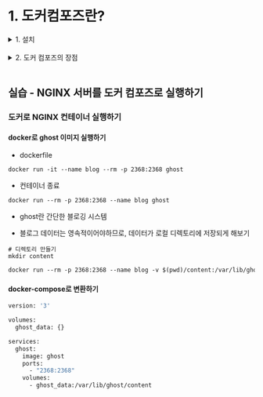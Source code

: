 # 1. 도커컴포즈란?

<details markdown="1">
<summary>1. 설치</summary>

## 설치

### docker 설치
```
curl -fsSL https://get.docker.com/ | sudo sh

sudo usermod -aG docker $USER
```

### docker-compose 설치
```
sudo curl -L "https://github.com/docker/compose/releases/download/1.24.0/docker-compose-$(uname -s)-$(uname -m)" -o /usr/local/bin/docker-compose

sudo chmod +x /usr/local/bin/docker-compose
```

</details>
</br>

<details markdown="1">
<summary>2. 도커 컴포즈의 장점</summary>

## 도커 컴포즈의 장점(사용하는 이유)

### 1. docker 실행 명령어를 일일이 입력하기가 복잡해서
1. 예시 1) nginx 컨테이너 실행
```dockerfile
docker run -it nginx
```

2. 예시 2) nginx 컨테이너 실행 + 호스트의 8080 포트 연결
```dockerfile
docker run -it -p 8080:80 nginx
```

3. 예시 3) nginx 컨테이너 실행 + 호스트의 8080 포트 연결 + 컨테이너 종료시 자동 삭제
```dockerfile
docker run -it -p 8080:80 --rm nginx
```

4. 예시 4) nginx 컨테이너 실행 + 호스트의 8080 포트 연결 + 컨테이너 종료시 자동 삭제 + 호스트의 디렉터리를 컨테이너 안에 링크
```html
# ~/project/nginx/index.html
<html>
<body>
<h1>Hello Docker-Compose</h1>
</body>
</html>
```

```dockerfile
docker run -it -p 8080:80 --rm -v $(pwd):/usr/share/nginx/html/ nginx
```

### 2. 컨테이너끼리 연결하기 편해서
- 준비) django-sample 이미지를 빌드합니다
```dockerfile
git clone https://github.com/raccoonyy/django-sample-for-docker-compose.git django-sample

cd django-sample

docker build -t django-sample .
```

1. 예시 1) django 컨테이너 실행 + postgres 컨테이너 실행
```dockerfile
docker run --rm -d --name django \
  -p 8000:8000 \
  django-sample
​
docker run --rm -d --name postgres \
  -e POSTGRES_DB=djangosample \
  -e POSTGRES_USER=sampleuser \
  -e POSTGRES_PASSWORD=samplesecret \
  postgres
```

2. 예시 2) postgres 컨테이너 실행 + django 컨테이너 실행 + 서로 연결하기
```dockerfile
docker run --rm -d --name postgres \
  -e POSTGRES_DB=djangosample \
  -e POSTGRES_USER=sampleuser \
  -e POSTGRES_PASSWORD=samplesecret \
  postgres
​
docker run -d --rm \
  -p 8000:8000 \
  -e DJANGO_DB_HOST=db \
  --link postgres:db \
  django-sample
```

### 3. 특정 컨테이너끼리만 통신할 수 있는 가상 네트워크 환경을 편리하게 관리하고 싶어서
1. 예시 1) postgres 컨테이너 실행 + django1 컨테이너 연결
```dockerfile
docker run --rm -d --name postgres \
  -e POSTGRES_DB=djangosample \
  -e POSTGRES_USER=sampleuser \
  -e POSTGRES_PASSWORD=samplesecret \
  postgres
​
docker run -d --rm --name django1 \
  -p 8000:8000 \
  -e DJANGO_DB_HOST=db \
  --link postgres:db \
  django-sample
```

2. 예시 2) postgres 컨테이너는 호스트의 다른 컨테이너들이 모두 접근할 수 있음
```dockerfile
docker run -d --rm --name django2 \
  -p 8001:8000 \
  -e DJANGO_DB_HOST=db \
  --link postgres:db \
  django-sample
```

3. 예시 3) postgres 컨테이너 + django1 컨테이너만 통신할 수 있는 가상 네트워크 만들기
```dockerfile
# 도커 네트워크 살펴보기
docker network ls
```

```dockerfile
# 도커 네트워크 생성하기
docker network create --driver bridge web-service
​
docker network ls
```

```dockerfile
# 컨테이너 실행하기
docker run --rm -d --name postgres \
  --network web-service \
  -e POSTGRES_DB=djangosample \
  -e POSTGRES_USER=sampleuser \
  -e POSTGRES_PASSWORD=samplesecret \
  postgres
​
docker run -d --rm --name django1 \
  --network web-service \
  -p 8000:8000 \
  -e DJANGO_DB_HOST=db \
  --link postgres:db \
  django-sample
​
docker run -d --rm --name django2 \
  -p 8001:8000 \
  -e DJANGO_DB_HOST=db \
  --link postgres:db \
  django-sample
```
- docker의 네트워크 모드 종류
  - bridge: 해당 네트워크 안에서만 통신 가능
  - host: 호스트와 똑같은 네트워크 환경
  - none: 아무 네트워크도 사용하지 않음

### 4. 이 모든 것을 간단한 명령어로 관리하고 싶어서
```dockerfile
# 실행 명령어와 종료 명령어
docker network create --driver bridge web-service
​
docker run --rm -d --name postgres \
  --network web-service \
  -p 5432:5432 \
  -e POSTGRES_DB=djangosample \
  -e POSTGRES_USER=sampleuser \
  -e POSTGRES_PASSWORD=samplesecret \
  postgres
​
docker run -d --rm --name django1 \
  --network web-service \
  -p 8000:8000 \
  -e DJANGO_DB_HOST=db \
  --link postgres:db \
  django-sample
​
docker kill django1 postgres
​
docker network rm web-service

```

- docker-compose.yml
```dockerfile
version: '3'
​
volumes:
  postgres_data: {}
​
services:
  db:
    image: postgres
    volumes:
      - postgres_data:/var/lib/postgres/data
    environment:
      - POSTGRES_DB=djangosample
      - POSTGRES_USER=sampleuser
      - POSTGRES_PASSWORD=samplesecret
​
  django:
    build:
      context: .
      dockerfile: ./compose/django/Dockerfile-dev
    volumes:
      - ./:/app/
    command: ["./manage.py", "runserver", "0:8000"]
    environment:
     - DJANGO_DB_HOST=db
    depends_on:
      - db
    restart: always
    ports:
      - 8000:8000
```

-  도커 컴포즈로 실행하고 종료하는 방법
```dockerfile
docker-compose up -d
​
docker-compose down
```
</details>
</br>

## 실습 - NGINX 서버를 도커 컴포즈로 실행하기
### 도커로 NGINX 컨테이너 실행하기
#### docker로 ghost 이미지 실행하기
- dockerfile
```dockerfile
docker run -it --name blog --rm -p 2368:2368 ghost
```
- 컨테이너 종료
```dockerfile
docker run --rm -p 2368:2368 --name blog ghost
```
- ghost란 간단한 블로깅 시스템

- 블로그 데이터는 영속적이어야하므로, 데이터가 로컬 디렉토리에 저장되게 해보기
```
# 디렉토리 만들기
mkdir content
```

```dockerfile
docker run --rm -p 2368:2368 --name blog -v $(pwd)/content:/var/lib/ghost/content ghost
```

#### docker-compose로 변환하기
```dockerfile
version: '3'

volumes: 
  ghost_data: {}

services:
  ghost:
    image: ghost
    ports:
      - "2368:2368"
    volumes:
      - ghost_data:/var/lib/ghost/content
```